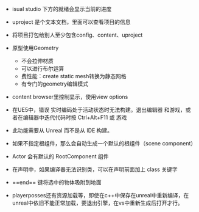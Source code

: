 + isual studio 下方的就绪会显示当前的进度

+ uproject 是个文本文档，里面可以查看项目的信息

+ 将项目打包给别人至少包含config、content、uproject
+ 原型使用Geometry
  + 不会拉伸材质
  + 可以进行布尔运算
  + 费性能：create static mesh转换为静态网格
  + 有专门的geometry编辑模式
+ content browser里控制显示，使用view options
+ 在UE5中，错误 实时编码处于活动状态时无法构建。退出编辑器 和游戏，或者在编辑器中迭代代码时按 Ctrl+Alt+F11 或 游戏
+ 此功能需要从 Unreal 而不是从 IDE 构建。
+ 如果不指定根组件，那么会自动生成一个默认的根组件（scene component）
+ Actor 会有默认的 RootComponent 组件
+ 在声明中，如果编译器无法识别类，可以在声明前面加上 class 关键字
+ ==end== 键将选中的物体吸附到地面
+ playerposses还有资源加载等，即使在c++中保存在unreal中重新编译，在unreal中依旧不能正常加载，要退出引擎，在vs中重新生成后打开才行。